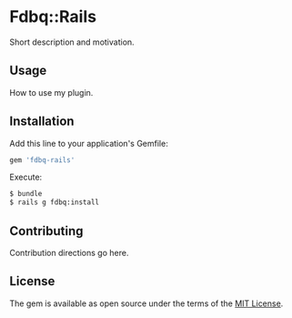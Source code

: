 # Fdbq::Rails
Short description and motivation.

## Usage
How to use my plugin.

## Installation
Add this line to your application's Gemfile:

```ruby
gem 'fdbq-rails'
```

Execute:
```bash
$ bundle
$ rails g fdbq:install
```

## Contributing
Contribution directions go here.

## License
The gem is available as open source under the terms of the [MIT License](https://opensource.org/licenses/MIT).
